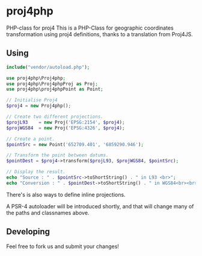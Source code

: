 # proj4php
PHP-class for proj4
This is a PHP-Class for geographic coordinates transformation using proj4 definitions, thanks to a translation from Proj4JS. 

## Using

```php
include("vendor/autoload.php");

use proj4php\Proj4php;
use proj4php\Proj4phpProj as Proj;
use proj4php\proj4phpPoint as Point;

// Initialise Proj4
$proj4 = new Proj4php();

// Create two different projections.
$projL93    = new Proj('EPSG:2154', $proj4);
$projWGS84  = new Proj('EPSG:4326', $proj4);

// Create a point.
$pointSrc = new Point('652709.401', '6859290.946');

// Transform the point between datums.
$pointDest = $proj4->transform($projL93, $projWGS84, $pointSrc);

// Display the result.
echo "Source : " . $pointSrc->toShortString() . " in L93 <br>";
echo "Conversion : " . $pointDest->toShortString() . " in WGS84<br><br>";
```

There's is also ways to define inline projections.

A PSR-4 autoloader will be introduced shortly,
and that will change many of the paths and classnames above.

## Developing

Feel free to fork us and submit your changes!
